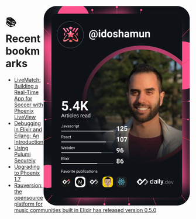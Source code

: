 <a href="https://app.daily.dev/idoshamun"><img src="https://raw.githubusercontent.com/idoshamun/idoshamun/devcard/devcard.svg" align='right' width="400" alt="Ido Shamun's Dev Card"/></a>

# 📚 Recent bookmarks
<!-- BOOKMARKS:START -->
- [LiveMatch: Building a Real-Time App for Soccer with Phoenix LiveView](https://app.daily.dev/posts/aoXJD_nI6?utm_source=rss&utm_medium=bookmarks&utm_campaign=28849d86070e4c099c877ab6837c61f0)
- [Debugging in Elixir and Erlang: An Introduction](https://app.daily.dev/posts/4HSn1cWPp?utm_source=rss&utm_medium=bookmarks&utm_campaign=28849d86070e4c099c877ab6837c61f0)
- [Using Pulumi Securely](https://app.daily.dev/posts/yFSerMUAO?utm_source=rss&utm_medium=bookmarks&utm_campaign=28849d86070e4c099c877ab6837c61f0)
- [Upgrading to Phoenix 1.7](https://app.daily.dev/posts/P_mPOuENR?utm_source=rss&utm_medium=bookmarks&utm_campaign=28849d86070e4c099c877ab6837c61f0)
- [Rauversion: the opensource platform for music communities built in Elixir has released version 0.5.0](https://app.daily.dev/posts/ytZ2qa4iy?utm_source=rss&utm_medium=bookmarks&utm_campaign=28849d86070e4c099c877ab6837c61f0)
<!-- BOOKMARKS:END -->
